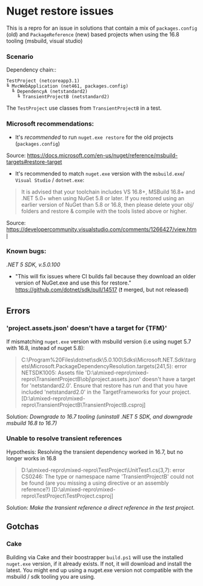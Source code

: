 # Nuget restore issues

This is a repro for an issue in solutions that contain a mix of `packages.config` (old) and `PackageReference` (new) based projects when using the 16.8 tooling (msbuild, visual studio)

### Scenario

Dependency chain::

```
TestProject (netcoreapp3.1) 
╚ MvcWebApplication (net461, packages.config) 
  ╚ DependencyA (netstandard2) 
    ╚ TransientProjectB (netstandard2)
```

The `TestProject` use classes from `TransientProjectB` in a test.


### Microsoft recommendations:

- It's _recommended_ to run `nuget.exe restore` for the old projects (`packages.config`)

Source: https://docs.microsoft.com/en-us/nuget/reference/msbuild-targets#restore-target

- It's recommended to match `nuget.exe` version with the `msbuild.exe`/ `Visual Studio` / `dotnet.exe`:

> It is advised that your toolchain includes VS 16.8+, MSBuild 16.8+ and .NET 5.0+ when using NuGet 5.8 or later.
> If you restored using an earlier version of NuGet than 5.8 or 16.8, then please delete your obj/ folders and restore & compile with the tools listed above or higher.

Source: https://developercommunity.visualstudio.com/comments/1266427/view.html


### Known bugs:

_.NET 5 SDK,  v.5.0.100_
- "This will fix issues where CI builds fail because they download an older version of NuGet.exe and use this for restore." https://github.com/dotnet/sdk/pull/14517 (❗️ merged, but not released)

## Errors

### 'project.assets.json' doesn't have a target for {TFM}'

If mismatching `nuget.exe` version with msbuild version (i.e using nuget 5.7 with 16.8, instead of nuget 5.8):

>C:\Program%20Files\dotnet\sdk\5.0.100\Sdks\Microsoft.NET.Sdk\targets\Microsoft.PackageDependencyResolution.targets(241,5): error NETSDK1005: 
Assets file 'D:\a\mixed-repro\mixed-repro\TransientProjectB\obj\project.assets.json' doesn't have a target for 'netstandard2.0'. 
Ensure that restore has run and that you have included 'netstandard2.0' in the TargetFrameworks for your project. 
[D:\a\mixed-repro\mixed-repro\TransientProjectB\TransientProjectB.csproj]

Solution: _Downgrade to 16.7 tooling (uninstall .NET 5 SDK, and downgrade msbuild 16.8 to 16.7)_

### Unable to resolve transient references 

Hypothesis: Resolving the transient dependency worked in 16.7, but no longer works in 16.8

>D:\a\mixed-repro\mixed-repro\TestProject\UnitTest1.cs(3,7): error CS0246: The type or namespace name 'TransientProjectB' could not be found (are you missing a using directive or an assembly reference?) [D:\a\mixed-repro\mixed-repro\TestProject\TestProject.csproj]

Solution: _Make the transient reference a direct reference in the test project._

## Gotchas

### Cake
Building via Cake and their boostrapper `build.ps1` will use the installed `nuget.exe` version, if it already exists. If not, it will download and install the latest. You might end up using a nuget.exe version not compatible with the msbuild / sdk tooling you are using.